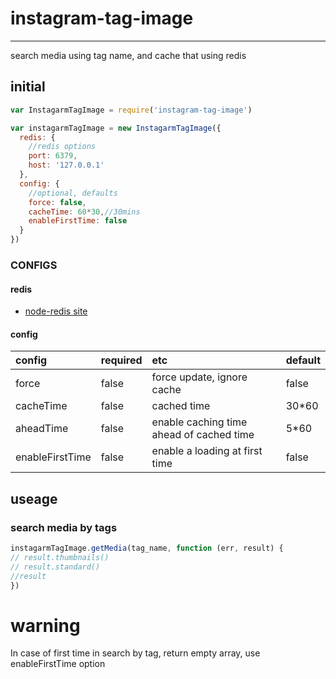 # instagram-tag-image  
----  
  
search media using tag name, and cache that using redis

## initial  

```javascript
var InstagarmTagImage = require('instagram-tag-image')

var instagarmTagImage = new InstagarmTagImage({
  redis: {  
    //redis options
    port: 6379,
    host: '127.0.0.1'
  },
  config: {
    //optional, defaults
    force: false,
    cacheTime: 60*30,//30mins
    enableFirstTime: false
  }
})
```

### CONFIGS  

#### redis 

* [node-redis site](https://github.com/NodeRedis/node_redis)

#### config  

| config    | required  | etc     | default |
|:----------|:----------|:--------|:-------|
| force     | false     | force update, ignore cache| false|
| cacheTime | false     | cached time | 30*60|
| aheadTime | false     | enable caching time ahead of cached time | 5*60|
| enableFirstTime | false | enable a loading at first time | false|

## useage  

### search media by tags

```javascript
instagarmTagImage.getMedia(tag_name, function (err, result) {
// result.thumbnails()
// result.standard()
//result
})
```

# warning  

In case of first time in search by tag, return empty array, use enableFirstTime option
